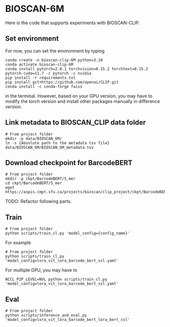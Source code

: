# BIOSCAN-6M

Here is the code that supports experiments with BIOSCAN-CLIP.

## Set environment
For now, you can set the environment by typing
```shell
conda create -n bioscan-clip-6M python=3.10
conda activate bioscan-clip-6M
conda install pytorch=2.0.1 torchvision=0.15.2 torchtext=0.15.2 pytorch-cuda=11.7 -c pytorch -c nvidia
pip install -r requirements.txt
pip install git+https://github.com/openai/CLIP.git
conda install -c conda-forge faiss

```
in the terminal. However, based on your GPU version, you may have to modify the torch version and install other packages manually in difference version.
## Link metadata to BIOSCAN_CLIP data folder
```shell
# From project folder
mkdir -p data/BIOSCAN_6M/
ln -s {Absolute path to the metadata tsv file} data/BIOSCAN_6M/BIOSCAN_6M_metadata.tsv
```

## Download checkpoint for BarcodeBERT
```shell
# From project folder
mkdir -p ckpt/BarcodeBERT/5_mer
cd ckpt/BarcodeBERT/5_mer
wget https://aspis.cmpt.sfu.ca/projects/bioscan/clip_project/ckpt/BarcodeBERT/model_41.pth
```

TODO: Refactor following parts.

## Train
```shell
# From project folder
python scripts/train_cl.py 'model_config={config_name}'
```
For example
```shell
# From project folder
python scripts/train_cl.py 'model_config=lora_vit_lora_barcode_bert_ssl.yaml'
```
For multiple GPU, you may have to
```shell
NCCL_P2P_LEVEL=NVL python scripts/train_cl.py 'model_config=lora_vit_lora_barcode_bert_ssl.yaml'
```

## Eval
```shell
# From project folder
python scripts/inference_and_eval.py 'model_config=lora_vit_lora_barcode_bert_lora_bert_ssl'
```
